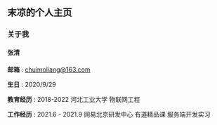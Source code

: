 ## 末凉的个人主页

### 关于我
#### 张清
**邮箱** : chuimoliang@163.com

**生日** : 2020/9/29

**教育经历** : 2018-2022 河北工业大学 物联网工程

**工作经历** : 2021.6 - 2021.9 网易北京研发中心 有道精品课 服务端开发实习
